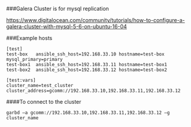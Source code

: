 ###Galera Cluster is for mysql replication

https://www.digitalocean.com/community/tutorials/how-to-configure-a-galera-cluster-with-mysql-5-6-on-ubuntu-16-04

###Example hosts
```
[test]
test-box   ansible_ssh_host=192.168.33.10 hostname=test-box   mysql_primary=primary
test-box1  ansible_ssh_host=192.168.33.11 hostname=test-box1
test-box2  ansible_ssh_host=192.168.33.12 hostname=test-box2

[test:vars]
cluster_name=test_cluster
cluster_address=gcomm://192.168.33.10,192.168.33.11,192.168.33.12
```
####To connect to the cluster
```
garbd –a gcomm://192.168.33.10,192.168.33.11,192.168.33.12 –g cluster_name
```
